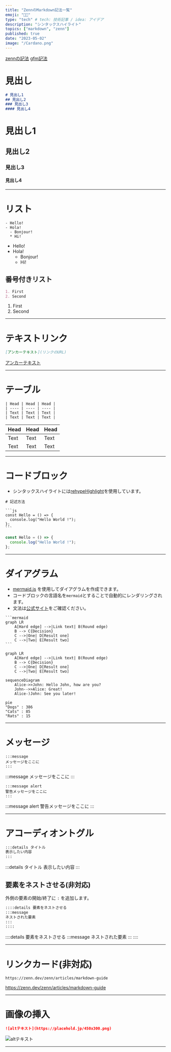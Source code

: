```yaml
---
title: "ZennのMarkdown記法一覧"
emoji: "👩‍💻"
type: "tech" # tech: 技術記事 / idea: アイデア
description: "シンタックスハイライト"
topics: ["markdown", "zenn"]
published: true
date: "2023-05-02"
image: "/Cardano.png"
---
```

[zennの記法](https://github.com/zenn-dev/zenn-docs/blob/main/articles/markdown-guide.md?plain=1)
[gfm記法](https://markdown-it.github.io/)
# 見出し

```md
# 見出し1
## 見出し2
### 見出し3
#### 見出し4
```

# 見出し1
## 見出し2
### 見出し3
#### 見出し4

***

# リスト

```
- Hello!
- Hola!
  - Bonjour!
  * Hi!
```

- Hello!
- Hola!
  - Bonjour!
  * Hi!

## 番号付きリスト

```md
1. First
2. Second
```

1. First
2. Second

***

# テキストリンク

```md
[アンカーテキスト](リンクのURL)
```

[アンカーテキスト](https://docs-449sabu.vercel.app/)

***



# テーブル

```
| Head | Head | Head |
| ---- | ---- | ---- |
| Text | Text | Text |
| Text | Text | Text |
```

| Head | Head | Head |
| ---- | ---- | ---- |
| Text | Text | Text |
| Text | Text | Text |

***

# コードブロック
- シンタックスハイライトには[rehypeHighlight](https://github.com/rehypejs/rehype-highlight)を使用しています。

~~~
# 記述方法

```js
const Hello = () => {
  console.log("Hello World !");
};
```
~~~

```js
const Hello = () => {
  console.log("Hello World !");
};
```

***

# ダイアグラム
- [mermaid.js](https://mermaid-js.github.io/mermaid/#/) を使用してダイアグラムを作成できます。
- コードブロックの言語名を`mermaid`とすることで自動的にレンダリングされます。
- 文法は[公式サイト](https://mermaid-js.github.io/mermaid/#/flowchart)をご確認ください。

~~~
```mermaid
graph LR
    A[Hard edge] -->|Link text| B(Round edge)
    B --> C{Decision}
    C -->|One| D[Result one]
    C -->|Two| E[Result two]
```
~~~

```mermaid
graph LR
    A[Hard edge] -->|Link text| B(Round edge)
    B --> C{Decision}
    C -->|One| D[Result one]
    C -->|Two| E[Result two]
```

```mermaid
sequenceDiagram
    Alice->>John: Hello John, how are you?
    John-->>Alice: Great!
    Alice-)John: See you later!
```

```mermaid
pie
"Dogs" : 386
"Cats" : 85
"Rats" : 15
```

***

# メッセージ

```
:::message
メッセージをここに
:::
```

:::message
メッセージをここに
:::

```
:::message alert
警告メッセージをここに
:::
```

:::message alert
警告メッセージをここに
:::

***

# アコーディオントグル

```md
:::details タイトル
表示したい内容
:::
```

:::details タイトル
表示したい内容
:::

## 要素をネストさせる(非対応)

外側の要素の開始/終了に `:` を追加します。

```md
::::details 要素をネストさせる
:::message
ネストされた要素
:::
::::
```

::::details 要素をネストさせる
:::message
ネストされた要素
:::
::::

***

# リンクカード(非対応)
```
https://zenn.dev/zenn/articles/markdown-guide
```

https://zenn.dev/zenn/articles/markdown-guide

***

# 画像の挿入

```md
![altテキスト](https://placehold.jp/450x300.png)
```

![altテキスト](https://placehold.jp/450x300.png)

***